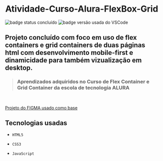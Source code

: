 <h1 align='center'>Atividade-Curso-Alura-FlexBox-Grid</h1>

![badge status concluído](https://img.shields.io/badge/Status-Conclu%C3%ADdo-green)
![badge versão usada do VSCode](https://img.shields.io/badge/VSCode-1.72.0-blue)

## Projeto concluído com foco em uso de flex containers e grid containers de duas páginas html com desenvolvimento mobile-first e dinamicidade para também vizualização em desktop.
><h3>Aprendizados adquiridos no Curso de Flex Container e Grid Container da escola de tecnologia ALURA</h2>

<br>

 <a href="https://www.figma.com/file/ibWktwVpnog76rMYOdVhks/Dispondo-elementos-com-flexbox-e-grid?node-id=54%3A2358">Projeto do FIGMA usado como base</a>

## Tecnologias usadas

- `HTML5`

- `CSS3`

- `JavaScript`
